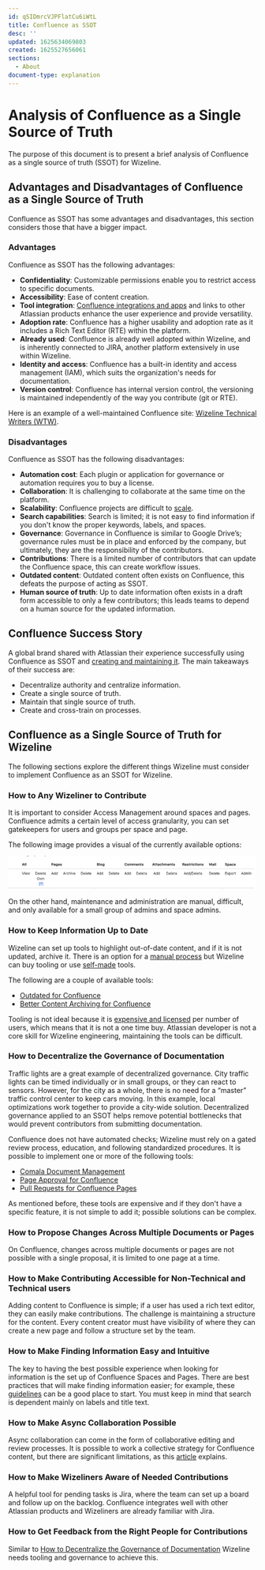 ```yaml
---
id: qSIDmrcVJPFlatCu6iWtL
title: Confluence as SSOT
desc: ''
updated: 1625634069803
created: 1625527656061
sections: 
  - About
document-type: explanation
---
```


# Analysis of Confluence as a Single Source of Truth

The purpose of this document is to present a brief analysis of Confluence as a
single source of truth (SSOT) for Wizeline.

## Advantages and Disadvantages of Confluence as a Single Source of Truth

Confluence as SSOT has some advantages and disadvantages, this section considers those that have a bigger impact.

### Advantages

Confluence as SSOT has the following advantages:

- **Confidentiality**: Customizable permissions enable you to restrict access to specific documents.
- **Accessibility**: Ease of content creation.
- **Tool integration**: [Confluence integrations and
  apps](https://www.atlassian.com/software/confluence/guides/expand-confluence/confluence-integrations#team-collaboration)
  and links to other Atlassian products enhance the user experience and provide
  versatility.
- **Adoption rate**: Confluence has a higher usability and adoption rate as it
  includes a Rich Text Editor (RTE) within the platform.
- **Already used**: Confluence is already well adopted within Wizeline, and is
  inherently connected to JIRA, another platform extensively in use within
  Wizeline.
- **Identity and access**: Confluence has a built-in identity and access
  management (IAM), which suits the organization's needs for documentation.
- **Version control**: Confluence has internal version control, the versioning
  is maintained independently of the way you contribute (git or RTE).

Here is an example of a well-maintained Confluence site: [Wizeline Technical
Writers
(WTW)](https://wizeline.atlassian.net/wiki/spaces/WTW/overview?homepageId=1263928952).

### Disadvantages

Confluence as SSOT has the following disadvantages:

- **Automation cost**: Each plugin or application for governance or automation requires you to buy a license.
- **Collaboration**: It is challenging to collaborate at the same time on the platform.
- **Scalability**: Confluence projects are difficult to [scale](https://about.gitlab.com/handbook/handbook-usage/#wiki-handbooks-dont-scale).
- **Search capabilities**: Search is limited; it is not easy to find
  information if you don't know the proper keywords, labels, and spaces.
- **Governance**: Governance in Confluence is similar to Google Drive’s;
  governance rules must be in place and enforced by the company, but
  ultimately, they are the responsibility of the contributors.
- **Contributions**: There is a limited number of contributors that can update
  the Confluence space, this can create workflow issues.
- **Outdated content**: Outdated content often exists on Confluence, this defeats the purpose of acting as SSOT.
- **Human source of truth**: Up to date information often exists in a draft form
  accessible to only a few contributors; this leads teams to depend on a human
  source for the updated information.

## Confluence Success Story

A global brand shared with Atlassian their experience successfully using
Confluence as SSOT and [creating and maintaining
it](https://www.atlassian.com/blog/confluence/how-to-create-and-maintain-a-single-source-of-truth
). The main takeaways of their success are:

- Decentralize authority and centralize information.
- Create a single source of truth.
- Maintain that single source of truth.
- Create and cross-train on processes.

## Confluence as a Single Source of Truth for Wizeline

The following sections explore the different things Wizeline must consider
to implement Confluence as an SSOT for Wizeline.

### How to Any Wizeliner to Contribute

It is important to consider Access Management around spaces and pages. Confluence admits
a certain level of access granularity, you can set gatekeepers for users and
groups per space and page.

The following image provides a visual of the currently available options:

![confluence-granularity](images/confluence-granularity.png)

On the other hand, maintenance and administration are manual, difficult, and
only available for a small group of admins and space admins.

### How to Keep Information Up to Date

Wizeline can set up tools to highlight out-of-date content, and if it is not updated,
archive it. There is an option for a [manual
process](https://community.atlassian.com/t5/Confluence-articles/How-I-keep-Confluence-organised-and-relevant-This-might-help-you/ba-p/1572378)
but Wizeline can buy tooling or use [self-made](https://developer.atlassian.com/server/confluence/writing-confluence-plugins/)
tools.

The following are a couple of available tools:

- [Outdated for Confluence](https://marketplace.atlassian.com/apps/1219467/outdated-for-confluence?tab=overview&hosting=server)
- [Better Content Archiving for Confluence](https://marketplace.atlassian.com/apps/123/better-content-archiving-for-confluence?hosting=server&tab=overview)

Tooling is not ideal because it is [expensive and
 licensed](https://marketplace.atlassian.com/apps/123/better-content-archiving-for-confluence?hosting=server&tab=pricing)
 per number of users, which means that it is not a one time buy.
 Atlassian developer is not a core skill for Wizeline engineering, maintaining
 the tools can be difficult.

### How to Decentralize the Governance of Documentation

Traffic lights are a great example of decentralized governance. City traffic
lights can be timed individually or in small groups, or they can react to
sensors. However, for the city as a whole, there is no need for a “master”
traffic control center to keep cars moving. In this example, local
optimizations work together to provide a city-wide solution. Decentralized
governance applied to an SSOT helps remove potential bottlenecks that would
prevent contributors from submitting documentation.

Confluence does not have automated checks; Wizeline must rely on a gated review
process, education, and following standardized procedures.
It is possible to implement one or more of the following tools:

- [Comala Document Management](https://marketplace.atlassian.com/apps/142/comala-document-management?hosting=server&tab=overview)
- [Page Approval for Confluence](https://marketplace.atlassian.com/apps/144/page-approval-for-confluence?tab=pricing&hosting=datacenter)
- [Pull Requests for Confluence Pages](https://marketplace.atlassian.com/apps/1222574/pull-requests-for-confluence-pages?tab=overview&hosting=cloud)

As mentioned before, these tools are expensive and if they don't have a specific
feature, it is not simple to add it; possible solutions can be complex.

### How to Propose Changes Across Multiple Documents or Pages

On Confluence, changes across multiple documents or pages are
not possible with a single proposal, it is limited to one page at a time.

### How to Make Contributing Accessible for Non-Technical and Technical users

Adding content to Confluence is simple; if a user has used a rich text editor,
they can easily make contributions. The challenge is maintaining a structure for
the content. Every content creator must have visibility of where they can
create a new page and follow a structure set by the team.

### How to Make Finding Information Easy and Intuitive

The key to having the best possible experience when looking for information is
the set up of Confluence Spaces and Pages. There are best practices that will make
finding information easier; for example, these
[guidelines](https://docs-guide.readthedocs.io/en/latest/structure/) can be a
good place to start. You must keep in mind that search is dependent mainly on
labels and title text.

### How to Make Async Collaboration Possible

Async collaboration can come in the form of collaborative editing and review
processes. It is possible to work a collective strategy for Confluence
content, but there are significant limitations, as this
[article](https://confluence.atlassian.com/doc/collaborative-editing-858771779.html)
explains.

### How to Make Wizeliners Aware of Needed Contributions

A helpful tool for pending tasks is Jira, where the team can set up a board and
follow up on the backlog. Confluence integrates well with other Atlassian
products and Wizeliners are already familiar with Jira.

### How to Get Feedback from the Right People for Contributions

Similar to [How to Decentralize the Governance of
Documentation](#How-to-Decentralize-the-Governance-of-Documentation) Wizeline
needs tooling and governance to achieve this.

